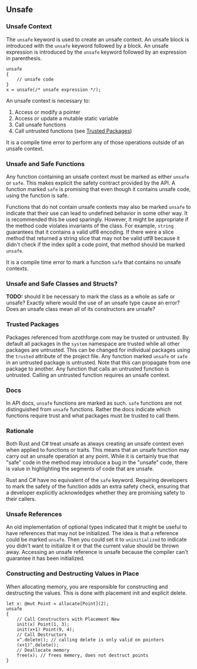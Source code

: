 ## Unsafe

### Unsafe Context
The `unsafe` keyword is used to create an unsafe context. An unsafe block is introduced with the `unsafe` keyword followed by a block. An unsafe expression is introduced by the `unsafe` keyword followed by an expression in parenthesis.

```azoth
unsafe
{
    // unsafe code
}
x = unsafe(/* unsafe expression */);
```

An unsafe context is necessary to:

1. Access or modify a pointer
2. Access or update a mutable static variable
3. Call unsafe functions
4. Call untrusted functions (see [Trusted Packages](#TrustedPackages))

It is a compile time error to perform any of those operations outside of an unsafe context.

### Unsafe and Safe Functions

Any function containing an unsafe context must be marked as either `unsafe` or `safe`. This makes explicit the safety contract provided by the API. A function marked `safe` is promising that even though it contains unsafe code, using the function is safe.

Functions that do not contain unsafe contexts may also be marked `unsafe` to indicate that their use can lead to undefined behavior in some other way. It is recommended this be used sparingly. However, it might be appropriate if the method code violates invariants of the class. For example, `string` guarantees that it contains a valid utf8 encoding. If there were a slice method that returned a string slice that may not be valid utf8 because it didn't check if the index split a code point, that method should be marked `unsafe`.

It is a compile time error to mark a function `safe` that contains no unsafe contexts.

### Unsafe and Safe Classes and Structs?

**TODO:** should it be necessary to mark the class as a whole as safe or unsafe? Exactly where would the use of an unsafe type cause an error? Does an unsafe class mean all of its constructors are unsafe?

### Trusted Packages

Packages referenced from azothforge.com may be trusted or untrusted. By default all packages in the `system` namespace are trusted while all other packages are untrusted. This can be changed for individual packages using the `trusted` attribute of the project file. Any function marked `unsafe` or `safe` in an untrusted package is untrusted. Note that this can propagate from one package to another. Any function that calls an untrusted function is untrusted. Calling an untrusted function requires an unsafe context.

### Docs

In API docs, `unsafe` functions are marked as such. `safe` functions are not distinguished from `unsafe` functions. Rather the docs indicate which functions require trust and what packages must be trusted to call them.

### Rationale

Both Rust and C# treat unsafe as always creating an unsafe context even when applied to functions or traits. This means that an unsafe function may carry out an unsafe operation at any point. While it is certainly true that "safe" code in the method may introduce a bug in the "unsafe" code, there is value in highlighting the segments of code that are unsafe.

Rust and C# have no equivalent of the `safe` keyword. Requiring developers to mark the safety of the function adds an extra safety check, ensuring that a developer explicitly acknowledges whether they are promising safety to their callers.

### Unsafe References

An old implementation of optional types indicated that it might be useful to have references that may not be initialized. The idea is that a reference could be marked `unsafe`. Then you could set it to `uninitialized` to indicate you didn't want to initialize it or that the current value should be thrown away. Accessing an unsafe reference is unsafe because the compiler can't guarantee it has been initialized.

### Constructing and Destructing Values in Place

When allocating memory, you are responsible for constructing and destructing the values. This is done with placement init and explicit delete.

```azoth
let x: @mut Point = allocate[Point](2);
unsafe
{
    // Call Constructors with Placement New
    init(x) Point(1, 3);
    init(x+1) Point(9, 4);
    // Call Destructors
    x^.delete(); // calling delete is only valid on pointers
    (x+1)^.delete();
    // Deallocate memory
    free(x); // frees memory, does not destruct points
}
```
